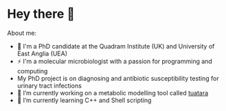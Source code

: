 # Hey there 👋

About me:

- 🧬 I'm a PhD candidate at the Quadram Institute (UK) and University of East Anglia (UEA)
- ⚡ I'm a molecular microbiologist with a passion for programming and computing
- My PhD project is on diagnosing and antibiotic susceptibility testing for urinary tract infections
- 🔭 I’m currently working on a metabolic modelling tool called [tuatara](https://github.com/CaileanCarter/tuatara)
- 🌱 I’m currently learning C++ and Shell scripting

